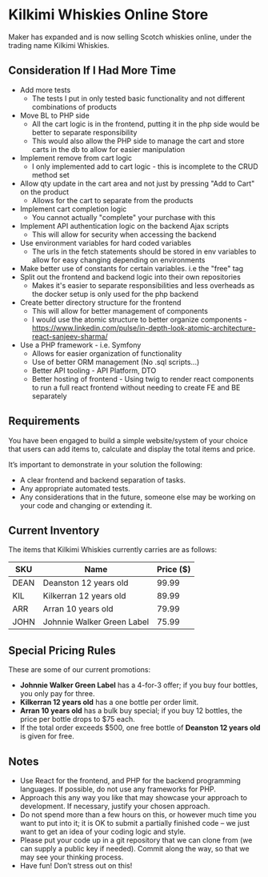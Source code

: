 # Kilkimi Whiskies Online Store

Maker has expanded and is now selling Scotch whiskies online, under the trading name Kilkimi Whiskies.

## Consideration If I Had More Time
- Add more tests
  - The tests I put in only tested basic functionality and not different combinations of products
- Move BL to PHP side
  - All the cart logic is in the frontend, putting it in the php side would be better to separate responsibility
  - This would also allow the PHP side to manage the cart and store carts in the db to allow for easier manipulation
- Implement remove from cart logic
  - I only implemented add to cart logic - this is incomplete to the CRUD method set
- Allow qty update in the cart area and not just by pressing "Add to Cart" on the product
  - Allows for the cart to separate from the products
- Implement cart completion logic
  - You cannot actually "complete" your purchase with this
- Implement API authentication logic on the backend Ajax scripts
  - This will allow for security when accessing the backend
- Use environment variables for hard coded variables
  - The urls in the fetch statements should be stored in env variables to allow for easy changing depending on environments
- Make better use of constants for certain variables. i.e the "free" tag
- Split out the frontend and backend logic into their own repositories
  - Makes it's easier to separate responsibilities and less overheads as the docker setup is only used for the php backend
- Create better directory structure for the frontend
  - This will allow for better management of components
  - I would use the atomic structure to better organize components - https://www.linkedin.com/pulse/in-depth-look-atomic-architecture-react-sanjeev-sharma/
- Use a PHP framework - i.e. Symfony
  - Allows for easier organization of functionality
  - Use of better ORM management (No .sql scripts...)
  - Better API tooling - API Platform, DTO
  - Better hosting of frontend - Using twig to render react components to run a full react frontend without needing to create FE and BE separately

## Requirements

You have been engaged to build a simple website/system of your choice that users can add items to, calculate and display the total items and price.

It’s important to demonstrate in your solution the following:

- A clear frontend and backend separation of tasks.
- Any appropriate automated tests.
- Any considerations that in the future, someone else may be working on your code and changing or extending it.

## Current Inventory

The items that Kilkimi Whiskies currently carries are as follows:

| SKU  | Name                        | Price ($) |
|------|-----------------------------|-----------|
| DEAN | Deanston 12 years old       | 99.99     |
| KIL  | Kilkerran 12 years old      | 89.99     |
| ARR  | Arran 10 years old          | 79.99     |
| JOHN | Johnnie Walker Green Label  | 75.99     |

## Special Pricing Rules

These are some of our current promotions:

- **Johnnie Walker Green Label** has a 4-for-3 offer; if you buy four bottles, you only pay for three.
- **Kilkerran 12 years old** has a one bottle per order limit.
- **Arran 10 years old** has a bulk buy special; if you buy 12 bottles, the price per bottle drops to $75 each.
- If the total order exceeds $500, one free bottle of **Deanston 12 years old** is given for free.

## Notes

- Use React for the frontend, and PHP for the backend programming languages. If possible, do not use any frameworks for PHP.
- Approach this any way you like that may showcase your approach to development. If necessary, justify your chosen approach.
- Do not spend more than a few hours on this, or however much time you want to put into it; it is OK to submit a partially finished code – we just want to get an idea of your coding logic and style.
- Please put your code up in a git repository that we can clone from (we can supply a public key if needed). Commit along the way, so that we may see your thinking process.
- Have fun! Don’t stress out on this!
